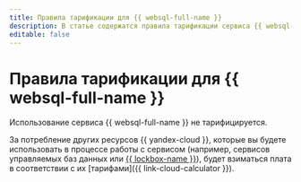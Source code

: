 ```yaml
---
title: Правила тарификации для {{ websql-full-name }}
description: В статье содержатся правила тарификации сервиса {{ websql-name }}.
editable: false
---
```


# Правила тарификации для {{ websql-full-name }}



Использование сервиса {{ websql-full-name }} не тарифицируется.

За потребление других ресурсов {{ yandex-cloud }}, которые вы будете использовать в процессе работы с сервисом (например, сервисов управляемых баз данных или [{{ lockbox-name }}](../lockbox/pricing.md)), будет взиматься плата в соответствии с их [тарифами]({{ link-cloud-calculator }}).


